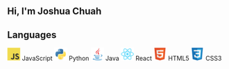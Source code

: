 ## Hi, I'm Joshua Chuah


## Languages
<img src="https://raw.githubusercontent.com/devicons/devicon/master/icons/javascript/javascript-original.svg" alt="JavaScript" width="30" height="30"/> JavaScript
<img src="https://raw.githubusercontent.com/devicons/devicon/master/icons/python/python-original.svg" alt="Python" width="30" height="30"/> Python
<img src="https://raw.githubusercontent.com/devicons/devicon/master/icons/java/java-original.svg" alt="Java" width="30" height="30"/> Java
<img src="https://raw.githubusercontent.com/devicons/devicon/master/icons/react/react-original.svg" alt="React" width="30" height="30"/> React
<img src="https://raw.githubusercontent.com/devicons/devicon/master/icons/html5/html5-original.svg" alt="HTML5" width="30" height="30"/> HTML5
<img src="https://raw.githubusercontent.com/devicons/devicon/master/icons/css3/css3-original.svg" alt="CSS3" width="30" height="30"/> CSS3
<!--
**joshuachuah/joshuachuah** is a ✨ _special_ ✨ repository because its `README.md` (this file) appears on your GitHub profile.

Here are some ideas to get you started:

- 🔭 I’m currently working on ...
- 🌱 I’m currently learning ...
- 👯 I’m looking to collaborate on ...
- 🤔 I’m looking for help with ...
- 💬 Ask me about ...
- 📫 How to reach me: ...
- 😄 Pronouns: ...
- ⚡ Fun fact: ...
-->
